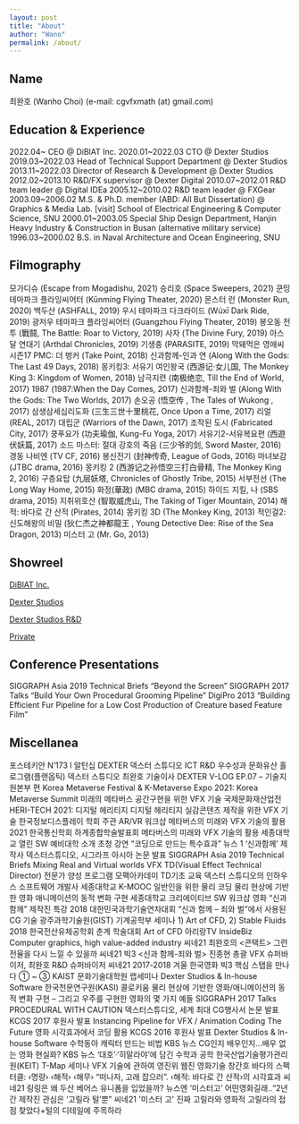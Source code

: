 ```yaml
---
layout: post
title: "About"
author: "Wano"
permalink: /about/
---
```


## Name
최완호 (Wanho Choi) (e-mail: cgvfxmath (at) gmail.com)

## Education & Experience
2022.04~ CEO @ DiBlAT Inc.
2020.01~2022.03 CTO @ Dexter Studios
2019.03~2022.03 Head of Technical Support Department @ Dexter Studios
2013.11~2022.03 Director of Research & Development @ Dexter Studios
2012.02~2013.10 R&D/FX supervisor @ Dexter Digital
2010.07~2012.01 R&D team leader @ Digital IDEa
2005.12~2010.02 R&D team leader @ FXGear
2003.09~2006.02 M.S. & Ph.D. member (ABD: All But Dissertation) @ Graphics & Media Lab. [visit] School of Electrical Engineering & Computer Science, SNU
2000.01~2003.05 Special Ship Design Department, Hanjin Heavy Industry & Construction in Busan (alternative military service)
1996.03~2000.02 B.S. in Naval Architecture and Ocean Engineering, SNU

## Filmography
모가디슈 (Escape from Mogadishu, 2021)
승리호 (Space Sweepers, 2021)
쿤밍 테마파크 플라잉씨어터 (Kūnmíng Flying Theater, 2020)
몬스터 런 (Monster Run, 2020)
백두산 (ASHFALL, 2019)
우시 테마파크 다크라이드 (Wúxī Dark Ride, 2019)
광저우 테마파크 플라잉씨어터 (Guangzhou Flying Theater, 2019)
봉오동 전투 (戰鬪, The Battle: Roar to Victory, 2019)
사자 (The Divine Fury, 2019)
아스달 연대기 (Arthdal Chronicles, 2019)
기생충 (PARASITE, 2019)
막돼먹은 영애씨 시즌17
PMC: 더 벙커 (Take Point, 2018)
신과함께-인과 연 (Along With the Gods: The Last 49 Days, 2018)
몽키킹3: 서유기 여인왕국 (西游记·女儿国, The Monkey King 3: Kingdom of Women, 2018)
남극지련 (南极绝恋, Till the End of World, 2017)
1987 (1987:When the Day Comes, 2017)
신과함께-죄와 벌 (Along With the Gods: The Two Worlds, 2017)
손오공 (悟空传 , The Tales of Wukong , 2017)
삼생삼세십리도화 (三生三世十里桃花, Once Upon a Time, 2017)
리얼 (REAL, 2017)
대립군 (Warriors of the Dawn, 2017)
조작된 도시 (Fabricated City, 2017)
쿵푸요가 (功夫瑜伽, Kung-Fu Yoga, 2017)
서유기2-서유복요편 (西遊伏妖篇, 2017)
소드 마스터: 절대 강호의 죽음 (三少爷的剑, Sword Master, 2016)
경동 나비엔 (TV CF, 2016)
봉신전기 (封神传奇, League of Gods, 2016)
마녀보감 (JTBC drama, 2016)
몽키킹 2 (西游记之孙悟空三打白骨精, The Monkey King 2, 2016)
구층요탑 (九层妖塔, Chronicles of Ghostly Tribe, 2015)
서부전선 (The Long Way Home, 2015)
화정(華政) (MBC drama, 2015)
하이드 지킬, 나 (SBS drama, 2015)
지취위호산 (智取威虎山, The Taking of Tiger Mountain, 2014)
해적: 바다로 간 산적 (Pirates, 2014)
몽키킹 3D (The Monkey King, 2013)
적인걸2:신도해왕의 비밀 (狄仁杰之神都龍王 , Young Detective Dee: Rise of the Sea Dragon, 2013)
미스터 고 (Mr. Go, 2013)

## Showreel
[DiBlAT Inc.](https://www.youtube.com/@diblat)

[Dexter Studios](https://vimeo.com/dextershowreel)

[Dexter Studios R&D](https://www.youtube.com/playlist?list=PLIe4fZGSd535eoCMU0cpE0xIZy7R1moMl)

[Private](https://vimeo.com/torturu)

## Conference Presentations
SIGGRAPH Asia 2019 Technical Briefs “Beyond the Screen”
SIGGRAPH 2017 Talks “Build Your Own Procedural Grooming Pipeline”
DigiPro 2013 “Building Efficient Fur Pipeline for a Low Cost Production of Creature based Feature Film”

## Miscellanea
포스테키안 N’173 l 알턴십 DEXTER 덱스터 스튜디오
ICT R&D 우수성과 문화유산 홀로그램(플랜옵틱) 덱스터 스튜디오 최완호 기술이사
DEXTER V-LOG EP.07 – 기술지원본부 편
Korea Metaverse Festival & K-Metaverse Expo 2021: Korea Metaverse Summit 미래의 메타버스 공간구현을 위한 VFX 기술
국제문화재산업전 HERI-TECH 2021: 디지털 헤리티지 디지털 헤리티지 실감콘텐츠 제작을 위한 VFX 기술
한국정보디스플레이 학회 주관 AR/VR 워크샵 메타버스의 미래와 VFX 기술의 활용
2021 한국통신학회 하계종합학술발표회 메타버스의 미래와 VFX 기술의 활용
세종대학교 열린 SW 예비대학 소개 초청 강연 “코딩으로 만드는 특수효과”
뉴스 1 ‘신과함께’ 제작사 덱스터스튜디오, 시그라프 아시아 논문 발표
SIGGRAPH Asia 2019 Technical Briefs Mixing Real and Virtual worlds
VFX TD(Visual Effect Technical Director) 전문가 양성 프로그램 모팩아카데미 TD기초 교육 덱스터 스튜디오의 인하우스 소프트웨어 개발사
세종대학교 K-MOOC 일반인을 위한 물리 코딩 물리 현상에 기반한 영화 애니메이션의 동적 변화 구현
세종대학교 크리에이티브 SW 워크샵 영화 “신과 함께” 제작진 특강
2018 대한민국과학기술연차대회 “신과 함께 – 죄와 벌”에서 사용된 CG 기술
광주과학기술원(GIST) 기계공학부 세미나 1) Art of CFD, 2) Stable Fluids
2018 한국전산유체공학회 춘계 학술대회 Art of CFD
아리랑TV InsideBiz Computer graphics, high value-added industry
씨네21 최완호의 <콘택트> 그런 전율을 다시 느낄 수 있을까
씨네21 빅3 <신과 함께-죄와 벌> 진종현 총괄 VFX 슈퍼바이저, 최완호 R&D 슈퍼바이저
씨네21 2017-2018 겨울 한국영화 빅3 핵심 스탭을 만나다 ① ~ ③
KAIST 문화기술대학원 랩세미나 Dexter Studios & In-house Software
한국천문연구원(KASI) 콜로키움 물리 현상에 기반한 영화/애니메이션의 동적 변화 구현 – 그리고 우주를 구현한 영화의 몇 가지 예들
SIGGRAPH 2017 Talks PROCEDURAL WITH CAUTION
덱스터스튜디오, 세계 최대 CG행사서 논문 발표
KCGS 2017 후원사 발표  Instancing Pipeline for VFX / Animation
Coding The Future 영화 시각효과에서 코딩 활용
KCGS 2016 후원사 발표 Dexter Studios & In-house Software
수학동아 캐릭터 만드는 비법
KBS 뉴스 CG인지 배우인지…배우 없는 영화 현실화?
KBS 뉴스 ‘대호’·‘히말라야’에 담긴 수학과 공학
한국산업기술평가관리원(KEIT) T-Map 세미나 VFX 기술에 관하여
영진위 웹진 영화기술 창간호 바다의 스펙터클: ‹명량› ‹해적› ‹해무› “떠나자, 고래 잡으러”. ‹해적: 바다로 간 산적›의 시각효과
씨네21 링링은 왜 두산 베어스 유니폼을 입었을까?
뉴스엔 ‘미스터고’ 어떤영화길래..“2년간 제작진 관심은 ‘고릴라 털’뿐”
씨네21 '미스터 고' 진짜 고릴라와 영화적 고릴라의 접점 찾았다+털의 디테일에 주목하라
